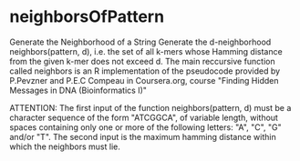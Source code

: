 # neighborsOfPattern

Generate the Neighborhood of a String
Generate the d-neighborhood neighbors(pattern, d), i.e. the set of all k-mers whose Hamming distance from the given k-mer does not exceed d. The main reccursive function called neighbors is an R implementation of the pseudocode provided by P.Pevzner and P.E.C Compeau in Coursera.org, course "Finding Hidden Messages in DNA (Bioinformatics I)"

ATTENTION: The first input of the function neighbors(pattern, d) must be a character sequence of the form "ATCGGCA", of variable length, without spaces containing only one or more of the following letters: "A", "C", "G" and/or "T". The second input is the maximum hamming distance within which the neighbors must lie.
